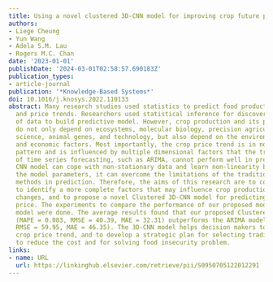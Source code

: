 ```yaml
---
title: Using a novel clustered 3D-CNN model for improving crop future price prediction
authors:
- Liege Cheung
- Yun Wang
- Adela S.M. Lau
- Rogers M.C. Chan
date: '2023-01-01'
publishDate: '2024-03-01T02:58:57.690183Z'
publication_types:
- article-journal
publication: '*Knowledge-Based Systems*'
doi: 10.1016/j.knosys.2022.110133
abstract: Many research studies used statistics to predict food production, distribution
  and price trends. Researchers used statistical inference for discovering the relationships
  of data to build predictive model. However, crop production and its price trend
  do not only depend on ecosystems, molecular biology, precision agriculture, veterinary
  science, animal genes, and technology, but also depend on the environmental change
  and economic factors. Most importantly, the crop price trend is in nonstationary
  pattern and is influenced by multiple dimensional factors that the traditional techniques
  of time series forecasting, such as ARIMA, cannot perform well in prediction. Since
  CNN model can cope with non-stationary data and learn non-linearity by adjusting
  the model parameters, it can overcome the limitations of the traditional statistical
  methods in prediction. Therefore, the aims of this research are to conduct a review
  to identify a more complete factors that may influence crop production and price
  changes, and to propose a novel Clustered 3D-CNN model for predicting crop future
  price. The experiments to compare the performance of our proposed model and ARIMA
  model were done. The average results found that our proposed Clustered 3D-CNN model
  (MAPE = 0.083, RMSE = 40.39, MAE = 32.31) outperforms the ARIMA model (MAPE = 0.108,
  RMSE = 59.95, MAE = 46.35). The 3D-CNN model helps decision makers to better predict
  crop price trend, and to develop a strategic plan for selecting trading partners
  to reduce the cost and for solving food insecurity problem.
links:
- name: URL
  url: https://linkinghub.elsevier.com/retrieve/pii/S0950705122012291
---
```

